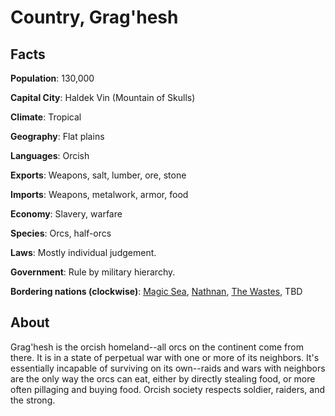 # Country, Grag'hesh
## Facts
**Population**: 130,000

**Capital City**: Haldek Vin (Mountain of Skulls)

**Climate**: Tropical

**Geography**: Flat plains

**Languages**: Orcish

**Exports**: Weapons, salt, lumber, ore, stone

**Imports**: Weapons, metalwork, armor, food

**Economy**: Slavery, warfare

**Species**: Orcs, half-orcs

**Laws**: Mostly individual judgement.

**Government**: Rule by military hierarchy.

**Bordering nations (clockwise)**: [Magic Sea](magic_sea.md), [Nathnan](nathnan.md), [The Wastes](wastes.md), TBD 

## About
Grag'hesh is the orcish homeland--all orcs on the continent come from there. It is in a state of perpetual war with one or more of its neighbors. It's essentially incapable of surviving on its own--raids and wars with neighbors are the only way the orcs can eat, either by directly stealing food, or more often pillaging and buying food. Orcish society respects soldier, raiders, and the strong.
